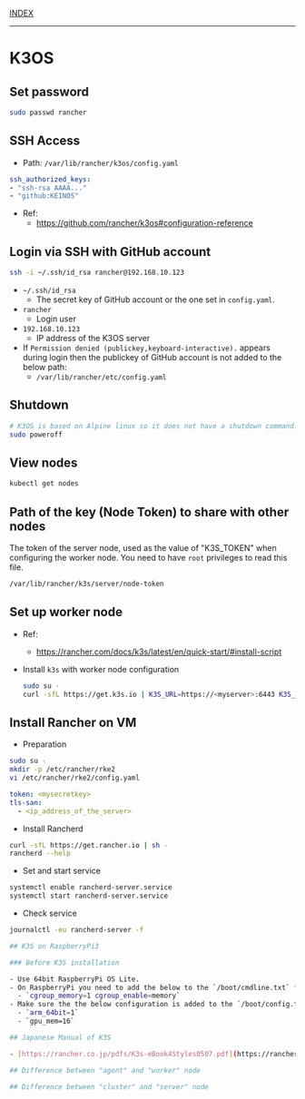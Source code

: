 [INDEX](../)

---

# K3OS

## Set password

```bash
sudo passwd rancher
```

## SSH Access

- Path: `/var/lib/rancher/k3os/config.yaml`

```yaml
ssh_authorized_keys:
- "ssh-rsa AAAA..."
- "github:KEINOS"
```

- Ref:
  - https://github.com/rancher/k3os#configuration-reference

## Login via SSH with GitHub account

```bash
ssh -i ~/.ssh/id_rsa rancher@192.168.10.123
```

- `~/.ssh/id_rsa`
  - The secret key of GitHub account or the one set in `config.yaml`.
- `rancher`
  - Login user
- `192.168.10.123`
  - IP address of the K3OS server
- If `Permission denied (publickey,keyboard-interactive).` appears during login then the publickey of GitHub account is not added to the below path:
  - `/var/lib/rancher/etc/config.yaml`

## Shutdown

```bash
# K3OS is based on Alpine linux so it does not have a shutdown command.
sudo poweroff
```

## View nodes

```bash
kubectl get nodes
```

## Path of the key (Node Token) to share with other nodes

The token of the server node, used as the value of "K3S_TOKEN" when configuring the worker node. You need to have `root` privileges to read this file.

```bash
/var/lib/rancher/k3s/server/node-token
```

## Set up worker node

- Ref:
  - https://rancher.com/docs/k3s/latest/en/quick-start/#install-script

- Install `k3s` with worker node configuration

    ```bash
    sudo su -
    curl -sfL https://get.k3s.io | K3S_URL=https://<myserver>:6443 K3S_TOKEN=<myservernodetoken> INSTALL_K3S_VERSION=v<X.Y.Z> K3S_NODE_NAME=<this_node_name> sh -
    ```

## Install Rancher on VM

- Preparation

```bash
sudo su -
mkdir -p /etc/rancher/rke2
vi /etc/rancher/rke2/config.yaml
```

```yaml
token: <mysecretkey>
tls-san:
  - <ip_address_of_the_server>
```

- Install Rancherd

```bash
curl -sfL https://get.rancher.io | sh -
rancherd --help
```

- Set and start service

```bash
systemctl enable rancherd-server.service
systemctl start rancherd-server.service
```

- Check service

```bash
journalctl -eu rancherd-server -f

## K3S on RaspberryPi3

### Before K3S installation

- Use 64bit RaspberryPi OS Lite.
- On RaspberryPi you need to add the below to the `/boot/cmdline.txt` file:
  - `cgroup_memory=1 cgroup_enable=memory`
- Make sure the the below configuration is added to the `/boot/config.txt` file:
  - `arm_64bit=1`
  - `gpu_mem=16`

## Japanese Manual of K3S

- [https://rancher.co.jp/pdfs/K3s-eBook4Styles0507.pdf](https://rancher.co.jp/pdfs/K3s-eBook4Styles0507.pdf)

## Difference between "agent" and "worker" node

## Difference between "cluster" and "server" node

